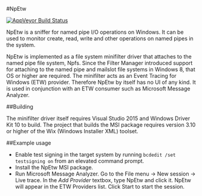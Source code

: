 #NpEtw

[![AppVeyor Build Status](https://ci.appveyor.com/api/projects/status/github/kobykahane/npetw?branch=master&svg=true)](https://ci.appveyor.com/project/kobykahane/npetw)

NpEtw is a sniffer for named pipe I/O operations on Windows. It can be used to monitor create, read, write and other operations on named pipes in the system.

NpEtw is implemented as a file system minifilter driver that attaches to the named pipe file system, Npfs. Since the Filter Manager introduced support for attaching to the named pipe and mailslot file systems in Windows 8, that OS or higher are required. The minifilter acts as an Event Tracing for Windows (ETW) provider. Therefore NpEtw by itself has no UI of any kind. It is used in conjunction with an ETW consumer such as Microsoft Message Analyzer.

##Building

The minifilter driver itself requires Visual Studio 2015 and Windows Driver Kit 10 to build. The project that builds the MSI package requires version 3.10 or higher of the Wix (Windows Installer XML) toolset.

##Example usage

* Enable test signing in the target system by running `bcdedit /set testsigning on` from an elevated command prompt.
* Install the NpEtw MSI package.
* Run Microsoft Message Analyzer. Go to the File menu -> New session -> Live trace. In the *Add Provider* textbox, type NpEtw and click it. NpEtw will appear in the ETW Providers list. Click Start to start the session.
